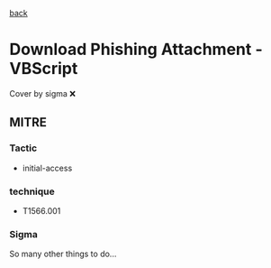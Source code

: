 [back](../index.md)
# Download Phishing Attachment - VBScript
Cover by sigma :x: 

## MITRE
### Tactic
  - initial-access

### technique
  - T1566.001

### Sigma

 So many other things to do...